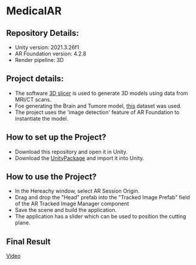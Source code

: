 # MedicalAR

## Repository Details:
- Unity version: 2021.3.26f1
- AR Foundation version: 4.2.8
- Render pipeline: 3D

## Project details:
- The software [3D slicer](https://www.slicer.org/) is used to generate 3D models using data from MRI/CT scans.
- Foe generating the Brain and Tumore model, [this]() dataset was used.
- The project uses the 'image detection' feature of AR Foundation to instantiate the model.

## How to set up the Project?
- Download this repository and open it in Unity.
- Download the [UnityPackage](https://drive.google.com/file/d/1dyyffUNvXz2GYMVw4ookfqkEeoKlNZUV/view?usp=sharing) and import it into Unity.

## How to use the Project?
- In the Hereachy window, select AR Session Origin. 
- Drag and drop the "Head" prefab into the "Tracked Image Prefab" field of the AR Tracked Image Manager component   
- Save the scene and build the application.
- The application has a slider which can be used to position the cutting plane.

## Final Result 

[Video](https://drive.google.com/file/d/1XQ12g2MQkH_L42V7uOFmUR7GT4xoLS80/view?usp=share_link)

